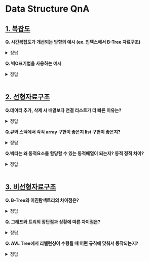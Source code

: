 # Data Structure QnA

## [1. 복잡도](https://github.com/DE-multi/CS_study/blob/main/Data%20Structure/1.%20%EB%B3%B5%EC%9E%A1%EB%8F%84.md)  
  
**Q. 시간복잡도가 개선되는 방향의 예시 (ex. 인덱스에서 B-Tree 자료구조)**  
<details>
<summary>정답</summary>
<br>  
  B-Tree자료구조를 사용함으로써 시간복잡도를 O(N)에서 O(logN)으로 개선할 수 있다. 

  인덱스는 많은 자료구조 중에 **B-Tree 자료구조** 를 사용하는데 그 이유는 시간 복잡도가 가장낮은 구조이기 때문이다. 
  
  만약에 아래와 같이 트리노드의 요소 구조가 한 쪽으로 쏠리게 되면 시간 복잡도는 O(N)이 되어 최악의 시간 복잡도를 갖게 된다.
  ![image](https://user-images.githubusercontent.com/108858076/209745713-b76c1114-bf25-42ff-88c8-cd175b14b6a8.png)  
  
  하지만 아래와 같이 트리의 노드가 한 방향으로 쏠리지 않도록 밸런스트리를 사용한다면 항상 양쪽 자식의 밸런스를 유지하므로 무조건 O(logN)의 시간 복잡도를 보장한다.  
  ![image](https://user-images.githubusercontent.com/108858076/209746119-4a6c3d96-ee7f-4268-ac01-0ce62c98cb12.png)  


</details>

**Q. 빅O표기법을 사용하는 예시**  
<details>
<summary>정답</summary>
<br>  

  1. O(1) : 스택에서 Push, Pop

  2. O(log n) : 이진트리

  3. O(n) : for 문

  4. O(n log n) : 퀵 정렬(quick sort), 병합정렬(merge sort), 힙 정렬(heap Sort)

  5. O(n²) : 이중 for 문, 삽입정렬(insertion sort), 거품정렬(bubble sort), 선택정렬(selection sort)

  6. O(2ⁿ) : 피보나치 수열
  
  
출처 : https://noahlogs.tistory.com/27
  
  
</details>

<br>

## [2. 선형자료구조](https://github.com/DE-multi/CS_study/blob/main/Data%20Structure/2.%20%EC%84%A0%ED%98%95%EC%9E%90%EB%A3%8C%EA%B5%AC%EC%A1%B0.md)  
  
**Q.데이터 추가, 삭제 시 배열보다 연결 리스트가 더 빠른 이유는?**  
<details>
<summary>정답</summary>
<br>  

연결리스트는 데이터 삽입 삭제시 기존 배열을 새로만들고 옮겨담아야 한다는 문제를 해결하기 위해 등장하였다
배열과다르게 노드가2칸(데이터칸,주소칸) 인데 
데이터칸에는 현재인덱스를 저장
주소칸에는 다음 인덱스를 저장
이런 구조덕분에 데이터를 이동없이 중간에 삽입/삭제가 가능하다

단 배열처럼 랜덤엑세스는 불가능해서 연산만으로 빠르게 탐색할수있는 배열의 장점은 사라졌다

</details>

  
**Q.큐와 스택에서 각각 array 구현이 좋은지 list 구현이 좋은지?**  
<details>
<summary>정답</summary>
<br>  
스텍에서는 array구현이 가능은하지만 비효율적이다
배열로 구현시 스택의 크기가 정해지기 때문에 스택 용량을 초과하는 삽입연산이 이루어질 수 없어서 비효율적

큐에서도 array  구현시 큐의크기가 정해지지만 삽입/삭제 연산이 이루어지면서 데이터가 들어올 공간이 생기지만
rear가 배열 인덱스에 가장 마지막을 가리키고 있다면 enqueue했을 때 실제로 큐에 공간이 있음에도 불구하고 삽입할 수 없는 문제가 생기게 된다

또한 스택과 큐는 자료형의 연산, 그 행동만 정의돼 있고
구현 방법은 정의되어 있지 않은 추상 자료형이다.
반면,
배열은 연속적으로 저장되어 있어야 하고
연결리스트는 다음 데이터의 위치를 저장하는 방식이어야 하는 자료구조다.

개념적으로 다르기때문에 큐 스텍 배열 리스트를 전부 각각 다른 자료구조로 보고있다

</details>

  
**Q.벡터는 왜 동적요소를 할당할 수 있는 동적배열이 되는지? 동적 정적 차이?**  
<details>
<summary>정답</summary>
<br>  
벡터는 가변의 성질을 띄고있어 자료의 개수에 따라 배열의 크기가 변하는 동적배열이 가능하다 배열의크기를 애초에 정해야하는 정적배열의 단점을 보완해서 나온 것
- 여기서 정적과 동적의 차이점은 배열의 크기를 자유롭게 변경할수있는냐 없느냐의 차이다
</details>

<br>

## [3. 비선형자료구조](https://github.com/DE-multi/CS_study/blob/main/Data%20Structure/3.%20%EB%B9%84%EC%84%A0%ED%98%95%EC%9E%90%EB%A3%8C%EA%B5%AC%EC%A1%B0.md)  
  
**Q. B-Tree와 이진탐색트리의 차이점은?**  
<details>
<summary>정답</summary>
<br>  

내용

</details>

**Q. 그래프와 트리의 장단점과 상황에 따른 차이점은?**  
<details>
<summary>정답</summary>
<br>  

내용

</details>

**Q. AVL Tree에서 리밸런싱이 수행될 때 어떤 규칙에 맞춰서 동작되는지?**  
<details>
<summary>정답</summary>
<br>  

내용

</details>
